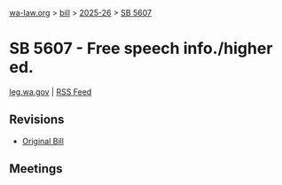 [wa-law.org](/) > [bill](/bill/) > [2025-26](/bill/2025-26/) > [SB 5607](/bill/2025-26/sb/5607/)

# SB 5607 - Free speech info./higher ed.
[leg.wa.gov](https://app.leg.wa.gov/billsummary?BillNumber=5607&Year=2025&Initiative=false) | [RSS Feed](./rss.xml)

## Revisions
* [Original Bill](1/)

## Meetings